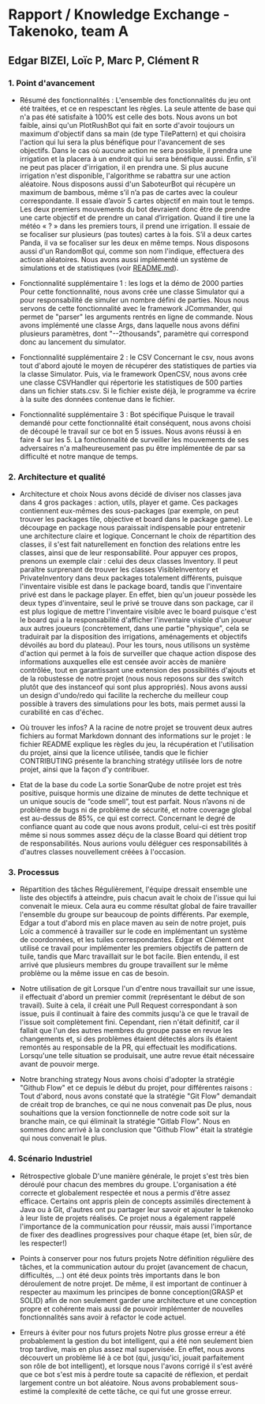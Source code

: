 # Rapport / Knowledge Exchange - Takenoko, team A

## Edgar BIZEl, Loïc P, Marc P, Clément R

### 1. Point d'avancement

* Résumé des fonctionnalités :
  L'ensemble des fonctionnalités du jeu ont été traitées, et ce en respesctant les règles. La seule attente de base qui n'a pas été satisfaite à 100% est celle des bots. Nous avons un bot faible, ainsi qu'un PlotRushBot qui fait en sorte d'avoir toujours un maximum d'objectif dans sa main (de type TilePattern) et qui choisira l'action qui lui sera la plus bénéfique pour l'avancement de ses objectifs. Dans le cas où aucune action ne sera possible, il prendra une irrigation et la placera à un endroit qui lui sera bénéfique aussi. Enfin, s'il ne peut pas placer d'irrigation, il en prendra une. Si plus aucune irrigation n'est disponible, l'algorithme se rabattra sur une action aléatoire. Nous disposons aussi d'un SaboteurBot qui récupère un maximum de bambous, même s’il n’a pas de cartes avec la couleur correspondante. Il essaie d’avoir 5 cartes objectif en main tout le temps. Les deux premiers mouvements du bot devraient donc être de prendre une carte objectif et de prendre un canal d’irrigation. Quand il tire une la météo « ? » dans les premiers tours, il prend une irrigation. Il essaie de se focaliser sur plusieurs (pas toutes) cartes à la fois. S’il a deux cartes Panda, il va se focaliser sur les deux en même temps. Nous disposons aussi d'un RandomBot qui, comme son nom l'indique, effectuera des actiosn aléatoires. Nous avons aussi implémenté un système de simulations et de statistiques (voir [README.md](/README.md)).

* Fonctionnalité supplémentaire 1 : les logs  et la démo de 2000 parties
  Pour cette fonctionnalité, nous avons crée une classe Simulator qui a pour responsabilité de simuler un nombre défini de parties. Nous nous servons de cette fonctionnalité avec le framework JCommander, qui permet de "parser" les arguments rentrés en ligne de commande. Nous avons implémenté une classe Args, dans laquelle nous avons défini plusieurs paramètres, dont "--2thousands", paramètre qui correspond donc au lancement du simulator.

* Fonctionnalité supplémentaire 2 : le CSV
  Concernant le csv, nous avons tout d'abord ajouté le moyen de récupérer des statistiques de parties via la classe Simulator. Puis, via le framework OpenCSV, nous avons crée une classe CSVHandler qui répertorie les statistiques de 500 parties dans un fichier stats.csv. Si le fichier existe déjà, le programme va écrire à la suite des données contenue dans le fichier.

* Fonctionnalité supplémentaire 3 : Bot spécifique
  Puisque le travail demandé pour cette fonctionnalité était conséquent, nous avons choisi de découpé le travail sur ce bot en 5 issues. Nous avons réussi à en faire 4 sur les 5. La fonctionnalité de surveiller les mouvements de ses adversaires n'a malheureusement pas pu être implémentée de par sa difficulté et notre manque de temps.

### 2. Architecture et qualité

* Architecture et choix
  Nous avons décidé de diviser nos classes java dans 4 gros packages : action, utils, player et game. Ces packages contiennent eux-mêmes des sous-packages (par exemple, on peut trouver les packages tile, objective et board dans le package game). Le découpage en package nous paraissait indispensable pour entretenir une architecture claire et logique. Concernant le choix de répartition des classes, il s'est fait naturellement en fonction des relations entre les classes, ainsi que de leur responsabilité. Pour appuyer ces propos, prenons un exemple clair : celui des deux classes Inventory. Il peut paraître surprenant de trouver les classes VisibleInventory et PrivateInventory dans deux packages totalement différents, puisque l'inventaire visible est dans le package board, tandis que l'inventaire privé est dans le package player. En effet, bien qu'un joueur possède les deux types d'inventaire, seul le privé se trouve dans son package, car il est plus logique de mettre l'inventaire visible avec le board puisque c'est le board qui a la responsabilité d'afficher l'inventaire visible d'un joueur aux autres joueurs (concrètement, dans une partie "physique", cela se traduirait par la disposition des irrigations, aménagements et objectifs dévoilés au bord du plateau). Pour les tours, nous utilisons un système d'action qui permet à la fois de surveiller que chaque action dispose des informations auxquelles elle est censée avoir accès de manière contrôlée, tout en garantissant une extension des possibilités d'ajouts et de la robustesse de notre projet (nous nous reposons sur des switch plutôt que des instanceof qui sont plus appropriés). Nous avons aussi un design d'undo/redo qui facilite la recherche du meilleur coup possible à travers des simulations pour les bots, mais permet aussi la curabilité en cas d'échec.

* Où trouver les infos?
  A la racine de notre projet se trouvent deux autres fichiers au format Markdown donnant des informations sur le projet : le fichier README explique les règles du jeu, la récupération et l'utilisation du projet, ainsi que la licence utilisée, tandis que le fichier CONTRIBUTING présente la branching stratégy utilisée lors de notre projet, ainsi que la façon d'y contribuer.

* Etat de la base du code
  La sortie SonarQube de notre projet est très positive, puisque hormis une dizaine de minutes de dette technique et un unique soucis de “code smell”, tout est parfait. Nous n’avons ni de problème de bugs ni de problème de sécurité, et notre coverage global est au-dessus de 85%, ce qui est correct. Concernant le degré de confiance quant au code que nous avons produit, celui-ci est très positif même si nous sommes assez déçu de la classe Board qui détient trop de responsabilités. Nous aurions voulu déléguer ces responsabilités à d'autres classes nouvellement créées à l'occasion.

### 3. Processus

* Répartition des tâches
  Régulièrement, l'équipe dressait ensemble une liste des objectifs à atteindre, puis chacun avait le choix de l'issue qui lui convenait le mieux. Cela aura eu comme résultat global de faire travailler l'ensemble du groupe
  sur beaucoup de points différents. Par exemple, Edgar a tout d'abord mis en place maven au sein de notre projet, puis Loïc a commencé à travailler sur le code en implémentant un système de coordonnées, et les tuiles correspondantes. Edgar et Clément ont utilisé ce travail pour implémenter les premiers objectifs de pattern de tuile, tandis que Marc travaillait sur le bot facile. Bien entendu, il est arrivé que plusieurs membres du groupe travaillent sur le même problème ou la même issue en cas de besoin.

* Notre utilisation de git
  Lorsque l'un d'entre nous travaillait sur une issue, il effectuait d'abord un premier commit (représentant le début de son travail). Suite à cela, il créait une Pull Request correspondant à son issue, puis il continuait à faire des commits jusqu'à ce que le travail de l'issue soit complètement fini. Cependant, rien n'était définitif, car il fallait que l'un des autres membres du groupe passe en revue les changements et, si des problèmes étaient détectés alors ils étaient remontés au responsable de la PR, qui effectuait les modifications. Lorsqu'une telle situation se produisait, une autre revue était nécessaire avant de pouvoir merge.

* Notre branching strategy
  Nous avons choisi d'adopter la stratégie "Github Flow" et ce depuis le début du projet, pour différentes raisons :
  Tout d'abord, nous avons constaté que la stratégie "Git Flow" demandait de créait trop de branches, ce qui ne nous convenait pas
  De plus, nous souhaitions que la version fonctionnelle de notre code soit sur la branche main, ce qui éliminait la stratégie "Gitlab Flow".
  Nous en sommes donc arrivé à la conclusion que "Github Flow" était la stratégie qui nous convenait le plus.

### 4. Scénario Industriel

* Rétrospective globale
  D'une manière générale, le projet s'est très bien déroulé pour chacun des membres du groupe. L'organisation a été correcte et globalement respectée et nous a permis d'être assez efficace. Certains ont appris plein de concepts assimilés directement à Java ou à Git, d'autres ont pu partager leur savoir et ajouter le takenoko à leur liste de projets réalisés. Ce projet nous a également rappelé l'importance de la communication pour réussir, mais aussi l'importance de fixer des deadlines progressives pour chaque étape (et, bien sûr, de les respecter!)

* Points à conserver pour nos futurs projets
  Notre définition régulière des tâches, et la communication autour du projet (avancement de chacun, difficultés, ...) ont été deux points très importants dans le bon déroulement de notre projet. De même, il est important de continuer à respecter au maximum les principes de bonne conception(GRASP et SOLID) afin de non seulement garder une architecture et une conception propre et cohérente mais aussi de pouvoir implémenter de nouvelles fonctionnalités sans avoir à refactor le code actuel.

* Erreurs à éviter pour nos futurs projets
  Notre plus grosse erreur a été probablement la gestion du bot intelligent, qui a été non seulement bien trop tardive, mais en plus assez mal supervisée. En effet, nous avons découvert un problème lié à ce bot (qui, jusqu'ici, jouait parfaitement son rôle de bot intelligent), et lorsque nous l'avons corrigé il s'est avéré que ce bot s'est mis à perdre toute sa capacité de réflexion, et perdait largement contre un bot aléatoire. Nous avons probablement sous-estimé la complexité de cette tâche, ce qui fut une grosse erreur.

